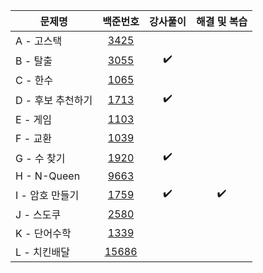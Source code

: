 |문제명|백준번호|강사풀이|해결 및 복습|
|------|:------:|:------:|:------:|
|A - 고스택|[3425](https://www.acmicpc.net/problem/3425)|||
|B - 탈출|[3055](https://www.acmicpc.net/problem/3055)|:heavy_check_mark:||
|C - 한수|[1065](https://www.acmicpc.net/problem/1065)|||
|D - 후보 추천하기|[1713](https://www.acmicpc.net/problem/1713)|:heavy_check_mark:||
|E - 게임|[1103](https://www.acmicpc.net/problem/1103)|||
|F - 교환|[1039](https://www.acmicpc.net/problem/1039)|||
|G - 수 찾기|[1920](https://www.acmicpc.net/problem/1920)|:heavy_check_mark:||
|H - N-Queen|[9663](https://www.acmicpc.net/problem/9663)||
|I - 암호 만들기|[1759](https://www.acmicpc.net/problem/1759)|:heavy_check_mark:|:heavy_check_mark:|
|J - 스도쿠|[2580](https://www.acmicpc.net/problem/2580)|||
|K - 단어수학|[1339](https://www.acmicpc.net/problem/1339)|||
|L - 치킨배달|[15686](https://www.acmicpc.net/problem/15686)|||
